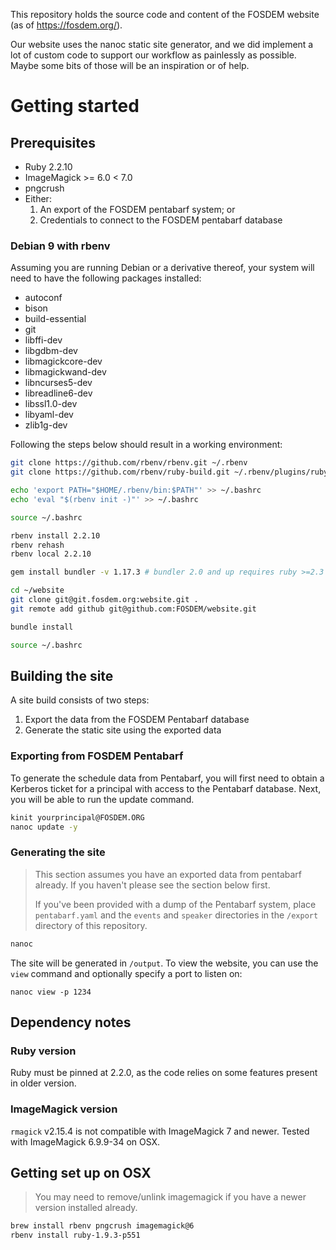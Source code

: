 This repository holds the source code and content of the FOSDEM website (as of
https://fosdem.org/).

Our website uses the nanoc static site generator, and we did implement a lot of
custom code to support our workflow as painlessly as possible. Maybe some bits
of those will be an inspiration or of help.

# Getting started

## Prerequisites

- Ruby 2.2.10
- ImageMagick >= 6.0 < 7.0
- pngcrush
- Either:
  1. An export of the FOSDEM pentabarf system; or
  2. Credentials to connect to the FOSDEM pentabarf database

### Debian 9 with rbenv

Assuming you are running Debian or a derivative thereof, your system will need
to have the following packages installed:

- autoconf
- bison
- build-essential
- git
- libffi-dev
- libgdbm-dev
- libmagickcore-dev
- libmagickwand-dev
- libncurses5-dev
- libreadline6-dev
- libssl1.0-dev
- libyaml-dev
- zlib1g-dev

Following the steps below should result in a working environment:

```bash
git clone https://github.com/rbenv/rbenv.git ~/.rbenv
git clone https://github.com/rbenv/ruby-build.git ~/.rbenv/plugins/ruby-build

echo 'export PATH="$HOME/.rbenv/bin:$PATH"' >> ~/.bashrc
echo 'eval "$(rbenv init -)"' >> ~/.bashrc

source ~/.bashrc

rbenv install 2.2.10
rbenv rehash
rbenv local 2.2.10

gem install bundler -v 1.17.3 # bundler 2.0 and up requires ruby >=2.3

cd ~/website
git clone git@git.fosdem.org:website.git .
git remote add github git@github.com:FOSDEM/website.git

bundle install

source ~/.bashrc
```

## Building the site

A site build consists of two steps:

1. Export the data from the FOSDEM Pentabarf database
2. Generate the static site using the exported data

### Exporting from FOSDEM Pentabarf

To generate the schedule data from Pentabarf, you will first need to obtain a
Kerberos ticket for a principal with access to the Pentabarf database. Next,
you will be able to run the update command.

```bash
kinit yourprincipal@FOSDEM.ORG
nanoc update -y
```

### Generating the site

> This section assumes you have an exported data from pentabarf already. If you
> haven't please see the section below first.
>
> If you've been provided with a dump of the Pentabarf system, place
> `pentabarf.yaml` and the `events` and `speaker` directories in the `/export`
> directory of this repository.

```bash
nanoc
```

The site will be generated in `/output`. To view the website, you can use the
`view` command and optionally specify a port to listen on:

```
nanoc view -p 1234
```

## Dependency notes

### Ruby version

Ruby must be pinned at 2.2.0, as the code relies on some features present in
older version.

### ImageMagick version

`rmagick` v2.15.4 is not compatible with ImageMagick 7 and newer. Tested with
ImageMagick 6.9.9-34 on OSX.

## Getting set up on OSX

> You may need to remove/unlink imagemagick if you have a newer version installed already.

```bash
brew install rbenv pngcrush imagemagick@6
rbenv install ruby-1.9.3-p551
```
